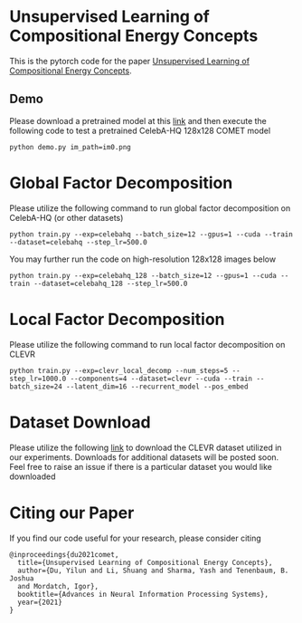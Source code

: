 # Unsupervised Learning of Compositional Energy Concepts

This is the pytorch code for the paper [Unsupervised Learning of Compositional Energy Concepts](https://arxiv.org/abs/2111.03042).


## Demo

Please download a pretrained model at this [link](https://www.dropbox.com/s/tld530rrpqxdif3/celebahq_128.pth?dl=0) and then execute the following code to test a pretrained CelebA-HQ 128x128 COMET model

```
python demo.py im_path=im0.png
```

# Global Factor Decomposition

Please utilize the following command to run global factor decomposition on CelebA-HQ  (or other datasets)

```
python train.py --exp=celebahq --batch_size=12 --gpus=1 --cuda --train --dataset=celebahq --step_lr=500.0
```

You may further run the code on high-resolution 128x128 images below

```
python train.py --exp=celebahq_128 --batch_size=12 --gpus=1 --cuda --train --dataset=celebahq_128 --step_lr=500.0
```

# Local Factor Decomposition

Please utilize the following command to run  local factor decomposition on CLEVR

```
python train.py --exp=clevr_local_decomp --num_steps=5 --step_lr=1000.0 --components=4 --dataset=clevr --cuda --train --batch_size=24 --latent_dim=16 --recurrent_model --pos_embed
```

# Dataset Download

Please utilize the following [link](https://www.dropbox.com/s/1uk59q8aembfirp/images_clevr.tar.gz?dl=0) to download the CLEVR dataset utilized in our experiments. Downloads for additional datasets will be posted soon. Feel free to raise an issue if there is a particular dataset you would like downloaded

# Citing our Paper

If you find our code useful for your research, please consider citing 

``` 
@inproceedings{du2021comet,
  title={Unsupervised Learning of Compositional Energy Concepts},
  author={Du, Yilun and Li, Shuang and Sharma, Yash and Tenenbaum, B. Joshua
  and Mordatch, Igor},
  booktitle={Advances in Neural Information Processing Systems},
  year={2021}
}
```
